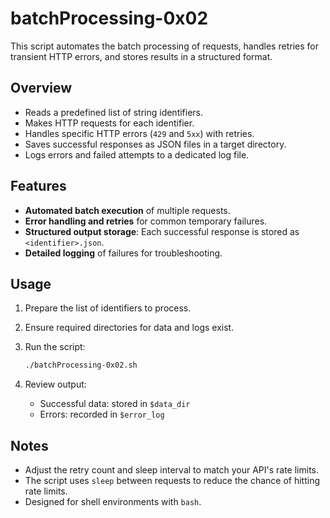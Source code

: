 # batchProcessing-0x02

This script automates the batch processing of requests, handles retries for transient HTTP errors, and stores results in a structured format.

## Overview

* Reads a predefined list of string identifiers.
* Makes HTTP requests for each identifier.
* Handles specific HTTP errors (`429` and `5xx`) with retries.
* Saves successful responses as JSON files in a target directory.
* Logs errors and failed attempts to a dedicated log file.

## Features

* **Automated batch execution** of multiple requests.
* **Error handling and retries** for common temporary failures.
* **Structured output storage**: Each successful response is stored as `<identifier>.json`.
* **Detailed logging** of failures for troubleshooting.

## Usage

1. Prepare the list of identifiers to process.
2. Ensure required directories for data and logs exist.
3. Run the script:

   ```bash
   ./batchProcessing-0x02.sh
   ```
4. Review output:

   * Successful data: stored in `$data_dir`
   * Errors: recorded in `$error_log`

## Notes

* Adjust the retry count and sleep interval to match your API's rate limits.
* The script uses `sleep` between requests to reduce the chance of hitting rate limits.
* Designed for shell environments with `bash`.

